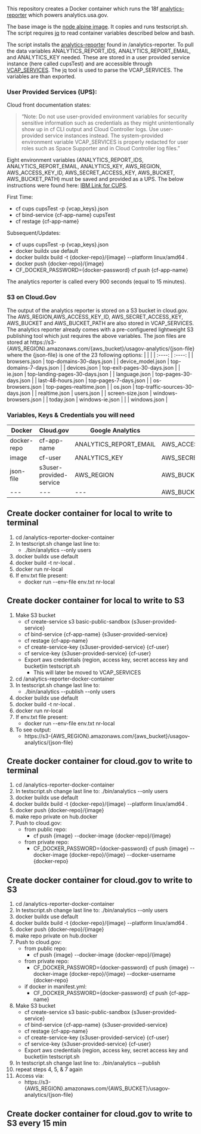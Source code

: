 This repository creates a Docker container which runs the 18f [analytics-reporter](https://github.com/18F/analytics-reporter) which powers analytics.usa.gov.

The base image is the [node alpine image](https://hub.docker.com/_/node). It copies and runs testscript.sh. The script requires [jq](https://stedolan.github.io/jq/manual/) to read container variables described below and bash.

The script installs the [analytics-reporter](https://github.com/18F/analytics-reporter) found in /analytics-reporter. To pull the data variables ANALYTICS_REPORT_IDS, ANALYTICS_REPORT_EMAIL, and ANALYTICS_KEY needed. These are stored in a user provided service instance (here called cupsTest) and are accessible through [VCAP_SERVICES](https://docs.cloudfoundry.org/devguide/deploy-apps/environment-variable.html). The jq tool is used to parse the VCAP_SERVICES. The variables are than exported.

### User Provided Services (UPS):
  Cloud front documentation states:
  > “Note: Do not use user-provided environment variables for security sensitive information such as credentials as they might unintentionally show up in cf CLI output and Cloud Controller logs. Use user-provided service instances instead. The system-provided environment variable VCAP_SERVICES is properly redacted for user roles such as Space Supporter and in Cloud Controller log files.”

Eight environment variables (ANALYTICS_REPORT_IDS, ANALYTICS_REPORT_EMAIL, ANALYTICS_KEY, AWS_REGION, AWS_ACCESS_KEY_ID, AWS_SECRET_ACCESS_KEY, AWS_BUCKET, AWS_BUCKET_PATH) must be saved and provided as a UPS. The below instructions were found here: [IBM Link for CUPS](https://www.ibm.com/docs/en/cloud-private/3.2.x?topic=ubicfee-working-user-provided-services-in-cloud-foundry-enterprise-environment).

First Time:
  - cf cups cupsTest -p {vcap_keys}.json
  - cf bind-service {cf-app-name} cupsTest
  - cf restage {cf-app-name}

Subsequent/Updates:
  - cf uups cupsTest -p {vcap_keys}.json
  - docker buildx use default
  - docker buildx build -t {docker-repo}/{image}  --platform linux/amd64 .
  - docker push {docker-repo}/{image}
  - CF_DOCKER_PASSWORD={docker-password} cf push {cf-app-name}

The analytics reporter is called every 900 seconds (equal to 15 minutes).

### S3 on Cloud.Gov
The output of the analytics reporter is stored on a S3 bucket in cloud.gov. The AWS_REGION,AWS_ACCESS_KEY_ID, AWS_SECRET_ACCESS_KEY, AWS_BUCKET and AWS_BUCKET_PATH are also stored in VCAP_SERVICES. The analytics reporter already comes with a pre-configuered lightweight S3 publishing tool which just requires the above variables. The json files are stored at https://s3-{AWS_REGION}.amazonaws.com/{aws_bucket}/usagov-analytics/{json-file} where the {json-file} is one of the 23 following options:
|       |        |
| :----:       |    :----:   |
| browsers.json | top-domains-30-days.json |
| device_model.json  | top-domains-7-days.json |
| devices.json | top-exit-pages-30-days.json |
| ie.json  |  top-landing-pages-30-days.json |
| language.json |  top-pages-30-days.json |
| last-48-hours.json  | top-pages-7-days.json |
| os-browsers.json |  top-pages-realtime.json |
| os.json  | top-traffic-sources-30-days.json |
| realtime.json | users.json |
| screen-size.json  | windows-browsers.json |
| today.json | windows-ie.json    |
|  | windows.json |


### Variables, Keys & Credentials you will need
| Docker | Cloud.gov | Google Analytics | AWS |
| --- | --- | --- | --- |
| docker-repo | cf-app-name | ANALYTICS_REPORT_EMAIL | AWS_ACCESS_KEY_ID |
| image | cf-user | ANALYTICS_KEY| AWS_SECRET_ACCESS_KEY |
| json-file | s3user-provided-service | AWS_REGION | AWS_BUCKET |
| --- | --- | --- | AWS_BUCKET_PATH |


## Create docker container for local to write to terminal
1. cd /analytics-reporter-docker-container
2. In testscript.sh change last line to:
    - ./bin/analytics --only users
3. docker buildx use default
4. docker build -t nr-local .
5. docker run nr-local
6. If env.txt file present:
    - docker run --env-file env.txt nr-local

## Create docker container for local to write to S3
1. Make S3 bucket
    - cf create-service s3 basic-public-sandbox {s3user-provided-service}
    - cf bind-service {cf-app-name} {s3user-provided-service}
    - cf restage {cf-app-name}
    - cf create-service-key {s3user-provided-service} {cf-user}
    - cf service-key {s3user-provided-service} {cf-user}
    - Export aws credentials (region, access key, secret access key and bucket)in testscript.sh
      - This will later be moved to VCAP_SERVICES
2. cd /analytics-reporter-docker-container
3. In testscript.sh change last line to:
    - ./bin/analytics --publish --only users
4. docker buildx use default
5. docker build -t nr-local .
6. docker run nr-local
7. If env.txt file present:
   - docker run --env-file env.txt nr-local
8. To see output:
   - https://s3-{AWS_REGION}.amazonaws.com/{aws_bucket}/usagov-analytics/{json-file}

## Create docker container for cloud.gov to write to terminal
1. cd /analytics-reporter-docker-container
2. In testscript.sh change last line to: ./bin/analytics --only users
3. docker buildx use default
4. docker buildx build -t {docker-repo}/{image}  --platform linux/amd64 .
5. docker push {docker-repo}/{image}
6. make repo private on hub.docker
7. Push to cloud.gov:
    - from public repo:
      - cf push {image} --docker-image {docker-repo}/{image}
    - from private repo:
      - CF_DOCKER_PASSWORD={docker-password} cf push {image} --docker-image {docker-repo}/{image}   --docker-username {docker-repo}

## Create docker container for cloud.gov to write to S3
1. cd /analytics-reporter-docker-container
2. In testscript.sh change last line to: ./bin/analytics --only users
3. docker buildx use default
4. docker buildx build -t {docker-repo}/{image}  --platform linux/amd64 .
5. docker push {docker-repo}/{image}
6. make repo private on hub.docker
7. Push to cloud.gov:
    - from public repo:
      - cf push {image} --docker-image {docker-repo}/{image}
    - from private repo:
      - CF_DOCKER_PASSWORD={docker-password} cf push {image} --docker-image {docker-repo}/{image}   --docker-username {docker-repo}
    - if docker in manifest.yml:
      - CF_DOCKER_PASSWORD={docker-password} cf push {cf-app-name}
8. Make S3 bucket
    - cf create-service s3 basic-public-sandbox {s3user-provided-service}
    - cf bind-service {cf-app-name} {s3user-provided-service}
    - cf restage {cf-app-name}
    - cf create-service-key {s3user-provided-service} {cf-user}
    - cf service-key {s3user-provided-service} {cf-user}
    - Export aws credentials (region, access key, secret access key and bucket)in testscript.sh
9. In testscript.sh change last line to: ./bin/analytics --publish
10. repeat steps 4, 5, & 7 again
11. Access via:
    - https://s3-{AWS_REGION}.amazonaws.com/{AWS_BUCKET}/usagov-analytics/{json-file}

## Create docker container for cloud.gov to write to S3 every 15 min














